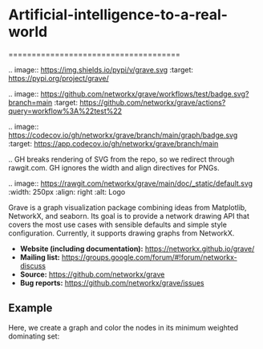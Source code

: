 # Artificial-intelligence-to-a-real-world
=====================================

.. image:: https://img.shields.io/pypi/v/grave.svg
   :target: https://pypi.org/project/grave/

.. image:: https://github.com/networkx/grave/workflows/test/badge.svg?branch=main
     :target: https://github.com/networkx/grave/actions?query=workflow%3A%22test%22

.. image:: https://codecov.io/gh/networkx/grave/branch/main/graph/badge.svg
      :target: https://app.codecov.io/gh/networkx/grave/branch/main

.. GH breaks rendering of SVG from the repo, so we redirect through rawgit.com.
   GH ignores the width and align directives for PNGs.

.. image:: https://rawgit.com/networkx/grave/main/doc/_static/default.svg
   :width: 250px
   :align: right
   :alt: Logo

Grave is a graph visualization package combining ideas from Matplotlib,
NetworkX, and seaborn. Its goal is to provide a network drawing API that
covers the most use cases with sensible defaults and simple style
configuration. Currently, it supports drawing graphs from NetworkX.

- **Website (including documentation):** https://networkx.github.io/grave/
- **Mailing list:** https://groups.google.com/forum/#!forum/networkx-discuss
- **Source:** https://github.com/networkx/grave
- **Bug reports:** https://github.com/networkx/grave/issues

Example
-------

Here, we create a graph and color the nodes in its minimum weighted
dominating set:
